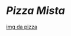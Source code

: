 # ***Pizza Mista***
[img da pizza](https://www.google.com/imgres?q=pizza%20mista&imgurl=https%3A%2F%2Fimg77.uenicdn.com%2Fimage%2Fupload%2Fv1587225738%2Fbusiness%2F7458c216-75b0-44de-a561-c740ae903f36.jpg&imgrefurl=https%3A%2F%2Ftop-pizza.ueniweb.com%2Fproducts%2Fpizzaria%2Fpizza-mista-media-26609848&docid=0WA2rCgCebW3eM&tbnid=8HSGnXmS4zbtTM&vet=12ahUKEwikuJCK2JePAxUFrJUCHegqIf8QM3oECB0QAA..i&w=1080&h=616&hcb=2&ved=2ahUKEwikuJCK2JePAxUFrJUCHegqIf8QM3oECB0QAA)


